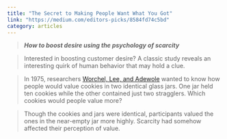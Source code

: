 ```yaml
---
title: "The Secret to Making People Want What You Got"
link: "https://medium.com/editors-picks/8584fd74c5bd"
category: articles
---
```


> _**How to boost desire using the psychology of scarcity**_

> Interested in boosting customer desire? A classic study reveals an
> interesting quirk of human behavior that may hold a clue.

> In 1975, researchers [Worchel, Lee, and Adewole][1] wanted to know how
> people would value cookies in two identical glass jars. One jar held ten
> cookies while the other contained just two stragglers. Which cookies would
> people value more?

> Though the cookies and jars were identical, participants valued the ones
> in the near-empty jar more highly. Scarcity had somehow affected their
> perception of value.

[1]: http://psycnet.apa.org/journals/psp/32/5/906/
